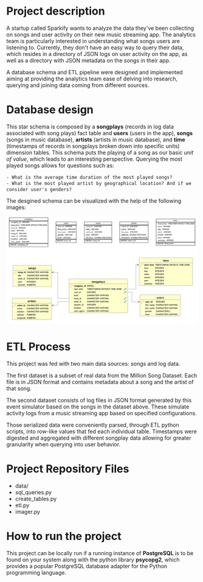 # Project description

A startup called Sparkify wants to analyze the data they've been collecting on songs and user activity on their new music streaming app. The analytics team is particularly interested in understanding what songs users are listening to. Currently, they don't have an easy way to query their data, which resides in a directory of JSON logs on user activity on the app, as well as a directory with JSON metadata on the songs in their app.

A database schema and ETL pipeline were designed and implemented aiming at providing the analytics team ease of delving into research, querying and joining data coming from different sources. 

# Database design

This star schema is composed by a **songplays** (records in log data associated with song plays)  fact table and **users** (users in the app), **songs** (songs in music database), **artists** (artists in music database), and **time** (timestamps of records in songplays broken down into specific units) dimension tables. This schema puts the playing of a song as our basic *unit of value*, which leads to an interesting perspective. Querying the most played songs allows for questions such as:

    - What is the average time duration of the most played songs?
    - What is the most played artist by geographical location? And if we consider user's genders?
    
The desgined schema can be visualized with the help of the following images:
    
![A nice DB representation](sparkifydb_erd.png)
![An even nicer DB representation](Song_ERD.png)
    
# ETL Process

This project was fed with two main data sources: songs and log data. 

The first dataset is a subset of real data from the Million Song Dataset. Each file is in JSON format and contains metadata about a song and the artist of that song. 

The second dataset consists of log files in JSON format generated by this event simulator based on the songs in the dataset above. These simulate activity logs from a music streaming app based on specified configurations.

Those serialized data were conveniently parsed, through ETL python scripts, into row-like values that fed each individual table. Timestamps were digested and aggregated with different songplay data allowing for greater granularity when querying into user behavior.

# Project Repository Files

- data/
- sql_queries.py
- create_tables.py
- etl.py
- imager.py

# How to run the project

This project can be locally run if a running instance of **PostgreSQL** is to be found on your system along with the python library **psycopg2**, which provides a popular PostgreSQL database adapter for the Python programming language. 